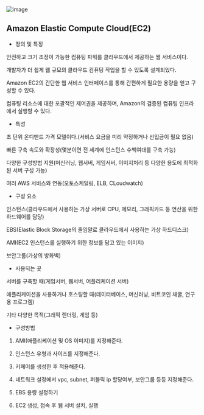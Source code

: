 ![image](https://user-images.githubusercontent.com/103885741/231442758-7c3777ad-9959-4b1d-a298-73b83076111e.png)

## Amazon Elastic Compute Cloud(EC2)

- 정의 및 특징

안전하고 크기 조정이 가능한 컴퓨팅 파워를 클라우드에서 제공하는 웹 서비스이다.

개발자가 더 쉽게 웹 규모의 클라우드 컴퓨팅 작업을 할 수 있도록 설계되었다.

Amazon EC2의 간단한 웹 서비스 인터페이스를 통해 간편하게 필요한 용량을 얻고 구성할 수 있다.

컴퓨팅 리소스에 대한 포괄적인 제어권을 제공하며, Amazon의 검증된 컴퓨팅 인프라에서 실행할 수 있다.

- 특성

초 단위 온디맨드 가격 모델이다.(서비스 요금을 미리 약정하거나 선입금이 필요 없음)

빠른 구축 속도와 확장성(몇분이면 전 세계에 인스턴스 수백여대를 구축 가능)

다양한 구성방법 지원(머신러닝, 웹서버, 게임서버, 이미지처리 등 다양한 용도에 최적화된 서버 구성 가능)

여러 AWS 서비스와 연동(오토스케일링, ELB, CLoudwatch)

- 구성 요소

인스턴스(클라우드에서 사용하는 가상 서버로 CPU, 메모리, 그래픽카드 등 연산을 위한 하드웨어를 담당)

EBS(Elastic Block Storage의 줄임말로 클라우드에서 사용하는 가상 하드디스크)

AMI(EC2 인스턴스를 실행하기 위한 정보를 담고 있는 이미지)

보안그룹(가상의 방화벽)

- 사용되는 곳

서버를 구축할 때(게임서버, 웹서버, 어플리케이션 서버)

애플리케이션을 사용하거나 호스팅할 때(데이터베이스, 머신러닝, 비트코인 채굴, 연구용 프로그램)

기타 다양한 목적(그래픽 렌더링, 게임 등)

- 구성방법

1. AMI(애플리케이션 및 OS 이미지)를 지정해준다.

2. 인스턴스 유형과 사이즈를 지정해준다.

3. 키페어를 생성한 후 적용해준다.

4. 네트워크 설정에서 vpc, subnet, 퍼블릭 ip 할당여부, 보안그룹 등등 지정해준다.

5. EBS 용량 설정하기

6. EC2 생성, 접속 후 웹 서버 설치, 실행
